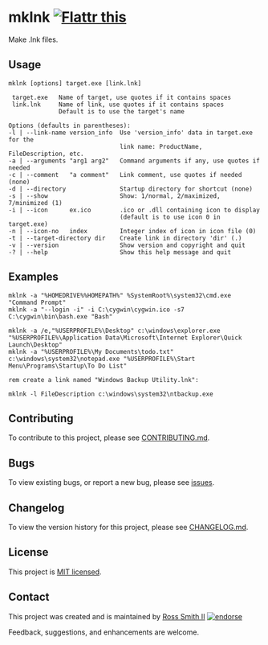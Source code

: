 # mklnk [![Flattr this][flatter_png]][flatter]

Make .lnk files.

## Usage

````
mklnk [options] target.exe [link.lnk]

 target.exe   Name of target, use quotes if it contains spaces
 link.lnk     Name of link, use quotes if it contains spaces
              Default is to use the target's name

Options (defaults in parentheses):
-l | --link-name version_info  Use 'version_info' data in target.exe for the
                               link name: ProductName, FileDescription, etc.
-a | --arguments "arg1 arg2"   Command arguments if any, use quotes if needed
-c | --comment   "a comment"   Link comment, use quotes if needed (none)
-d | --directory               Startup directory for shortcut (none)
-s | --show                    Show: 1/normal, 2/maximized, 7/minimized (1)
-i | --icon      ex.ico        .ico or .dll containing icon to display
                               (default is to use icon 0 in target.exe)
-n | --icon-no   index         Integer index of icon in icon file (0)
-t | --target-directory dir    Create link in directory 'dir' (.)
-v | --version                 Show version and copyright and quit
-? | --help                    Show this help message and quit
````

## Examples

````batch
mklnk -a "%HOMEDRIVE%%HOMEPATH%" %SystemRoot%\system32\cmd.exe "Command Prompt"
mklnk -a "--login -i" -i C:\cygwin\cygwin.ico -s7 C:\cygwin\bin\bash.exe "Bash"

mklnk -a /e,"%USERPROFILE%\Desktop" c:\windows\explorer.exe "%USERPROFILE%\Application Data\Microsoft\Internet Explorer\Quick Launch\Desktop"
mklnk -a "%USERPROFILE%\My Documents\todo.txt" c:\windows\system32\notepad.exe "%USERPROFILE%\Start Menu\Programs\Startup\To Do List"

rem create a link named "Windows Backup Utility.lnk":

mklnk -l FileDescription c:\windows\system32\ntbackup.exe
````

## Contributing

To contribute to this project, please see [CONTRIBUTING.md](CONTRIBUTING.md).

## Bugs

To view existing bugs, or report a new bug, please see [issues](../../issues).

## Changelog

To view the version history for this project, please see [CHANGELOG.md](CHANGELOG.md).

## License

This project is [MIT licensed](LICENSE).

## Contact

This project was created and is maintained by [Ross Smith II][] [![endorse][endorse_png]][endorse]

Feedback, suggestions, and enhancements are welcome.

[Ross Smith II]: mailto:ross@smithii.com "ross@smithii.com"
[flatter]: https://flattr.com/submit/auto?user_id=rasa&url=https%3A%2F%2Fgithub.com%2Frasa%2Fmklnk
[flatter_png]: http://button.flattr.com/flattr-badge-large.png "Flattr this"
[endorse]: https://coderwall.com/rasa
[endorse_png]: https://api.coderwall.com/rasa/endorsecount.png "endorse"

